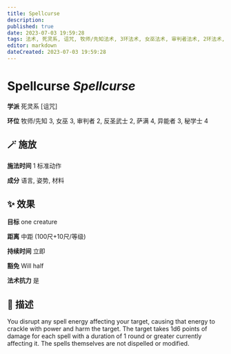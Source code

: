 ```yaml
---
title: Spellcurse
description: 
published: true
date: 2023-07-03 19:59:28
tags: 法术, 死灵系, 诅咒, 牧师/先知法术, 3环法术, 女巫法术, 审判者法术, 2环法术, 反圣武士法术, 萨满法术, 4环法术, 异能者法术, 秘学士法术
editor: markdown
dateCreated: 2023-07-03 19:59:28
---
```


# **Spellcurse** *Spellcurse*

**学派** 死灵系 \[诅咒\] 

**环位** 牧师/先知 3, 女巫 3, 审判者 2, 反圣武士 2, 萨满 4, 异能者 3, 秘学士 4

## 🪄 施放

**施法时间** 1 标准动作

**成分** 语言, 姿势, 材料

## ✨ 效果 

**目标** one creature 

**距离** 中距 (100尺+10尺/等级)  

**持续时间** 立即 

**豁免** Will half

**法术抗力** 是

## 📖 描述

You disrupt any spell energy affecting your target, causing that energy to crackle with power and harm the target. The target takes 1d6 points of damage for each spell with a duration of 1 round or greater currently affecting it. The spells themselves are not dispelled or modified.
    